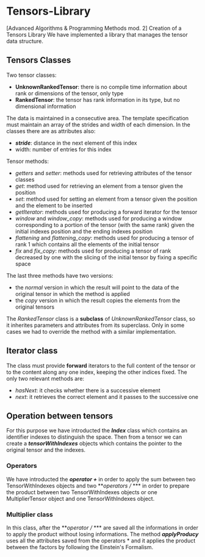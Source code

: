 # Tensors-Library
[Advanced Algorithms &amp; Programming Methods mod. 2] Creation of a Tensors Library
We have implemented a library that manages the tensor data structure.

## Tensors Classes
Two tensor classes:
* **UnknownRankedTensor**: there is no compile time information about rank or dimensions of the tensor, only type
* **RankedTensor**: the tensor has rank information in its type, but no dimensional information

The data is maintained in a consecutive area. The template specification must maintain an array of the strides and width of each dimension. In the classes there are as attributes also:
* ***stride***: distance in the next element of this index
* width: number of entries for this index

Tensor methods:
* *getters* and *setter*: methods used for retrieving attributes of the tensor classes
* *get*: method used for retrieving an element from a tensor given the position
* *set*: method used for setting an element from a tensor given the position and the element to be inserted
* *getIterator*: methods used for producing a forward iterator for the tensor
* *window* and *window_copy*: methods used for producing a window corresponding to a portion of the tensor (with the same rank) given the initial indexes position and the ending indexes position
* *flattening* and *flattening_copy*: methods used for producing a tensor of rank 1 which contains all the elements of the initial tensor
* *fix* and *fix_copy*: methods used for producing a tensor of rank decreased by one with the slicing of the initial tensor by fixing a specific space

The last three methods have two versions:
* the *normal* version in which the result will point to the data of the original tensor in which the method is applied
* the *copy* version in which the result copies the elements from the original tensors

The *RankedTensor* class is a **subclass** of *UnknownRankedTensor* class, so it inherites parameters and attributes from its superclass. Only in some cases we had to override the method with a similar implementation.


## Iterator class
The class must provide **forward** iterators to the full content of the tensor or to the content along any one index, keeping the other indices fixed.
The only two relevant methods are:
* *hasNext*: it checks whether there is a successive element
* *next*: it retrieves the correct element and it passes to the successive one


## Operation between tensors
For this purpose we have introducted the ***Index*** class which contains an identifier indexes to distinguish the space.
Then from a tensor we can create a ***tensorWithIndexes*** objects which contains the pointer to the original tensor and the indexes.

### Operators
We have introducted the ***operator +*** in order to apply the sum between two TensorWithIndexes objects and two ***operators /* *** in order to prepare the product between two TensorWithIndexes objects or one MultiplierTensor object and one TensorWithIndexes object.

### Multiplier class
In this class, after the ***operator /* *** are saved all the informations in order to apply the product without losing informations.
The method ***applyProducy*** uses all the attributes saved from the operators * and it applies the product between the factors by following the Einstein's Formalism.

